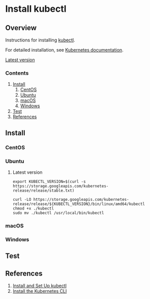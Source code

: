 # Install kubectl

## Overview

Instructions for installing [kubectl](https://kubernetes.io/docs/reference/kubectl/overview/).

For detailed installation, see [Kubernetes documentation](https://kubernetes.io/docs/tasks/tools/install-kubectl/).

[Latest version](https://storage.googleapis.com/kubernetes-release/release/stable.txt)

### Contents

1. [Install](#install)
    1. [CentOS](#centos)
    1. [Ubuntu](#ubuntu)
    1. [macOS](#macos)
    1. [Windows](#windows)
1. [Test](#test)
1. [References](#references)

## Install

### CentOS

### Ubuntu

1. Latest version

    ```console
    export KUBECTL_VERSION=$(curl -s https://storage.googleapis.com/kubernetes-release/release/stable.txt)

    curl -LO https://storage.googleapis.com/kubernetes-release/release/${KUBECTL_VERSION}/bin/linux/amd64/kubectl
    chmod +x ./kubectl
    sudo mv ./kubectl /usr/local/bin/kubectl
    ```

### macOS

### Windows

## Test

## References

1. [Install and Set Up kubectl](https://kubernetes.io/docs/tasks/tools/install-kubectl/)
1. [Install the Kubernetes CLI](https://docs.docker.com/ee/ucp/user-access/kubectl/)
